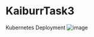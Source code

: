 # KaiburrTask3
Kubernetes Deployment
![image](https://user-images.githubusercontent.com/75567984/163680742-f902b369-7cc0-48e8-8d9e-a50b8aa73594.png)
